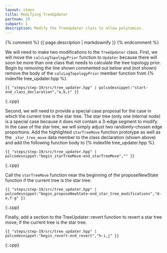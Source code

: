 ```yaml
---
layout: steps
title: Modifying TreeUpdater
partnum: 19
subpart: 1
description: Modify the TreeUpdater class to allow polytomies.
---
```

{% comment %}
{{ page.description | markdownify }}
{% endcomment %}

We will need to make two modifications to the `TreeUpdater` class. First, we will move the `calcLogTopologyPrior` function to `Updater` because there will soon be more than one class that needs to calculate the tree topology prior. Begin by removing the line shown commented out below and (not shown) remove the body of the `calcLogTopologyPrior` member function from {% indexfile tree_updater.hpp %}.
~~~~~~
{{ "steps/step-19/src/tree_updater.hpp" | polcodesnippet:"start-end_class_declaration","a,b,c" }}
~~~~~~
{:.cpp}

Second, we will need to provide a special case proposal for the case in which the current tree is the star tree. The star tree (only one internal node) is a special case because it does not contain a 3-edge segment to modify. In the case of the star tree, we will simply adjust two randomly-chosen edge proportions. Add the highlighted `starTreeMove` function prototype as well as the `_star_tree_move` data member to the class declaration (shown above) and add the following function body to {% indexfile tree_updater.hpp %}. 
~~~~~~
{{ "steps/step-19/src/tree_updater.hpp" | polcodesnippet:"begin_starTreeMove-end_starTreeMove","" }}
~~~~~~
{:.cpp}

Call the `starTreeMove` function near the beginning of the proposeNewState function if the current tree is the star tree:
~~~~~~
{{ "steps/step-19/src/tree_updater.hpp" | polcodesnippet:"begin_proposeNewState-end_star_tree_modifications","d-e,f-g" }}
~~~~~~
{:.cpp}

Finally, add a section to the TreeUpdater::revert function to revert a star tree move, if the current tree is the star tree.
~~~~~~
{{ "steps/step-19/src/tree_updater.hpp" | polcodesnippet:"begin_revert-end_revert","h-i,j" }}
~~~~~~
{:.cpp}
